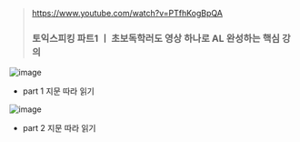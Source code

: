 > https://www.youtube.com/watch?v=PTfhKogBpQA
> 
> ### 토익스피킹 파트1 ㅣ 초보독학러도 영상 하나로 AL 완성하는 핵심 강의

![image](https://github.com/hanbinseo/SSAFY11th-Gwangju04-WebStudy/assets/79882952/0b337b59-9994-4329-a9a5-18e4420ff8e8)

- part 1 지문 따라 읽기
  
![image](https://github.com/hanbinseo/SSAFY11th-Gwangju04-WebStudy/assets/79882952/aa00fe95-0875-49fe-b20d-e2efc1b10de8)

- part 2 지문 따라 읽기
